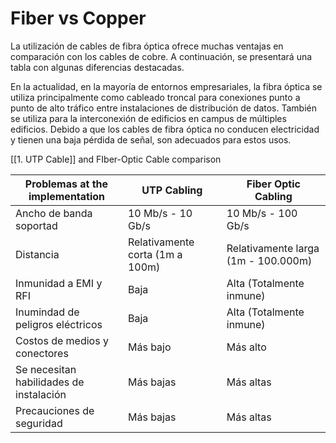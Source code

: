 # Fiber vs Copper

La utilización de cables de fibra óptica ofrece muchas ventajas en comparación con los cables de cobre. A continuación, se presentará una tabla con algunas diferencias destacadas.

En la actualidad, en la mayoría de entornos empresariales, la fibra óptica se utiliza principalmente como cableado troncal para conexiones punto a punto de alto tráfico entre instalaciones de distribución de datos. También se utiliza para la interconexión de edificios en campus de múltiples edificios. Debido a que los cables de fibra óptica no conducen electricidad y tienen una baja pérdida de señal, son adecuados para estos usos.

[[1. UTP Cable]] and FIber-Optic Cable comparison

| Problemas at the implementation         | UTP Cabling                     | Fiber Optic Cabling                 |
| --------------------------------------- | ------------------------------- | ----------------------------------- |
| Ancho de banda soportad                 | 10 Mb/s - 10 Gb/s               | 10 Mb/s - 100 Gb/s                  |
| Distancia                               | Relativamente corta (1m a 100m) | Relativamente larga (1m - 100.000m) |
| Inmunidad a EMI y RFI                   | Baja                            | Alta (Totalmente inmune)            |
| Inumindad de peligros eléctricos        | Baja                            | Alta (Totalmente inmune)            |
| Costos de medios y conectores           | Más bajo                        | Más alto                            |
| Se necesitan habilidades de instalación | Más bajas                       | Más altas                           |
| Precauciones de seguridad               | Más bajas                       | Más altas                           |

